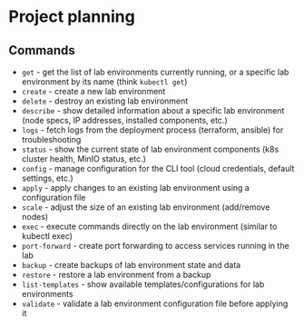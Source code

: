 # Project planning

## Commands

* `get` - get the list of lab environments currently running, or a specific lab environment by its name (think `kubectl get`)
* `create` - create a new lab environment
* `delete` - destroy an existing lab environment
* `describe` - show detailed information about a specific lab environment (node specs, IP addresses, installed components, etc.)
* `logs` - fetch logs from the deployment process (terraform, ansible) for troubleshooting
* `status` - show the current state of lab environment components (k8s cluster health, MinIO status, etc.)
* `config` - manage configuration for the CLI tool (cloud credentials, default settings, etc.)
* `apply` - apply changes to an existing lab environment using a configuration file
* `scale` - adjust the size of an existing lab environment (add/remove nodes)
* `exec` - execute commands directly on the lab environment (similar to kubectl exec)
* `port-forward` - create port forwarding to access services running in the lab
* `backup` - create backups of lab environment state and data
* `restore` - restore a lab environment from a backup
* `list-templates` - show available templates/configurations for lab environments
* `validate` - validate a lab environment configuration file before applying it

